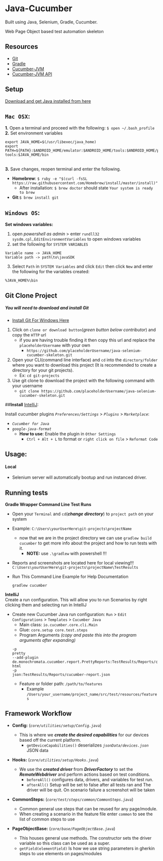 Java-Cucumber
======
Built using Java, Selenium, Gradle, Cucumber.

Web Page Object based test automation skeleton

Resources
---
- [Git](https://git-scm.com/docs)
- [Gradle](https://docs.gradle.org/current/userguide/userguide.html)
- [Cucumber-JVM](https://cucumber.io/docs/reference/jvm)
- [Cucumber-JVM API](http://cucumber.github.io/api/cucumber/jvm/javadoc/)


Setup
---
[Download and get Java installed from here](https://www.oracle.com/technetwork/java/javase/downloads/jdk8-downloads-2133151.html)

## `Mac OSX`:
**1.** Open a terminal and proceed with the following:
`$ open ~/.bash_profile
`\
**2.** Set environment variables
```
export JAVA_HOME=$(/usr/libexec/java_home)
export PATH=${PATH}:$ANDROID_HOME/emulator:$ANDROID_HOME/tools:$ANDROID_HOME/platform-tools:$JAVA_HOME/bin
```
\
**3.** Save changes, reopen terminal and enter the following.
- **Homebrew**: 
`$ ruby -e "$(curl -fsSL https://raw.githubusercontent.com/Homebrew/install/master/install)"`
    - After installation: `$ brew doctor` should state `Your system is ready to brew`
- **Git**:`$ brew install git`
    
## `Windows OS`:
**Set windows variables:**
1. open _powershell as admin_ > enter `rundll32 sysdm.cpl,EditEnvironmentVariables` to open windows variables
2. set the following for `SYSTEM VARIABLES`
```
Variable name -> JAVA_HOME
Variable path -> path\to\javaSDK
```
3. Select `Path` in `SYSTEM Variables` and click `Edit` then click `New` and enter the following for the variables created:
 ```
%JAVA_HOME%\bin
```

## Git Clone Project

##### You will need to download and install Git
- [Install Git For Windows Here](https://git-scm.com/download/win) 
1. Click on `clone or download button`(_green button below contributor_) and copy the `HTTP` url
    - if you are having trouble finding it then copy this url and replace the `placeholderUsername` with your own
        - `https://github.com/placeholderUsername/java-selenium-cucumber-skeleton.git`
2. Open your CLI(command line interface) and `cd` into the `directory/folder` where you want to download this project (It is recommended to create a directory for your git projects). 
    - Ex: `cd git-projects`
3. Use git clone to download the project with the following command with your username
    - `git clone https://github.com/placeholderUsername/java-selenium-cucumber-skeleton.git`

##**Install** [IntelliJ](https://www.jetbrains.com/idea/download):       

Install cucumber plugins
_`Preferences/Settings`_ > _`Plugins`_ > _`Marketplace`_:
- _`Cucumber for Java`_
- _`google-java-format`_
    - **How to use**: Enable the plugin in `Other Settings` 
        - `Ctrl + Alt + L` to format or `right click on file` > `Reformat Code`
    
Usage:
---
#### **Local**
- Selenium server will automatically bootup and run instanced driver.
     
Running tests
----  
**Gradle Wrapper Command Line Test Runs** 
- Open your `Terminal` and `cd`(_**change directory**_) to `project path` on your system
- Example: `C:\Users\yourUserHere\git-projects\projectName`
    - now that we are in the project directory we can use `gradlew build cucumber` to get more info about the project and how to run tests with it. 
        - **NOTE:** use `.\gradlew` with powershell !!!
        
- Reports and screenshots are located here for local viewing!!! ```C:\Users\yourUserHere\git-projects\projectName\TestResults```
            
- Run This Command Line Example for Help Documentation
    ```
    gradlew cucumber
    ```            
        
**IntelliJ**
\
Create a run configuration. This will allow you to run Scenarios by right clicking them and selecting run in IntelliJ   
- Create new Cucumber Java run configuration: `Run` > `Edit Configurations` > `Templates` > `Cucumber Java`
    - Main class: `io.cucumber.core.cli.Main`
    - Glue: `core.setup core.test.steps`
    - Program Arguments _(copy and paste this into the program arguments after expanding)_
    ```
    -p
    pretty
    --add-plugin
    de.monochromata.cucumber.report.PrettyReports:TestResults/Reports/cucumber-html
    -p
    json:TestResults/Reports/cucumber-report.json
    ```
    - Feature or folder path: `/path/to/features` 
        - Example `/Users/your_username/project_name/src/test/resources/features`

**Framework Workflow**
----  
- **Config:** (_`core/utilities/setup/Config.java`_)
    - This is where we _**create the desired capabilities**_ for our devices based off the current platform. 
        - `getDeviceCapabilities()` deserializes _`jsonData/devices.json`_ JSON data 
     
- **Hooks:** (_`core/utilities/setup/Hooks.java`_)
    - We use the _**created driver**_ from _**DriverFactory**_ to set the _**RemoteWebdriver**_ and perform actions based on test conditions. 
        - `beforeAll()` configures data, drivers, and variables for test run.
        - `afterAll()` Setup will be set to false after all tests ran and The driver will be quit. On scenario failure a screenshot will be taken
        
- **CommonSteps:** (_`core/test/steps/common/CommonSteps.java`_)
    - Common general use steps that can be reused for any page/module. 
    - When creating a scenario in the feature file enter `common` to see the list of common steps to use
        
- **PageObjectBase:** (_`core/base/PageObjectBase.java`_)
    - This houses general use methods. The constructor sets the driver variable so this class can be used as a super. 
    - `getField(elementField)` Is how we use string parameters in gherkin steps to use elements on pages/modules


